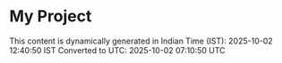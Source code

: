 # My Project

This content is dynamically generated in Indian Time (IST): 2025-10-02 12:40:50 IST
Converted to UTC: 2025-10-02 07:10:50 UTC
